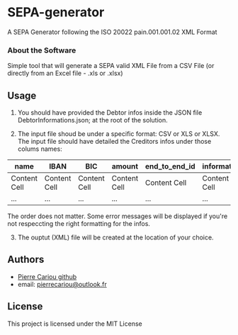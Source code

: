 # SEPA-generator

A SEPA Generator following the ISO 20022 pain.001.001.02 XML Format

### About the Software

Simple tool that will generate a SEPA valid XML File from a CSV File (or directly from an Excel file - .xls or .xlsx)

## Usage

1. You should have provided the Debtor infos inside the JSON file DebtorInformations.json; at the root of the solution.

2. The input file shoud be under a specific format: CSV or XLS or XLSX. \
The input file should have detailed the Creditors infos under those colums names:

| name          | IBAN          | BIC           | amount        | end_to_end_id | information   |
| ------------- | ------------- | ------------- | ------------- | ------------- | ------------- |
| Content Cell  | Content Cell  | Content Cell  | Content Cell  | Content Cell  | Content Cell  |
| ...           | ...           | ...           | ...           | ...           | ...           |

The order does not matter.
Some error messages will be displayed if you're not respeccting the right formatting for the infos.

3. The ouptut (XML) file will be created at the location of your choice. 

## Authors

* [Pierre Cariou github](https://github.com/pierrecariou)
* email: pierrecariou@outlook.fr

## License

This project is licensed under the MIT License

